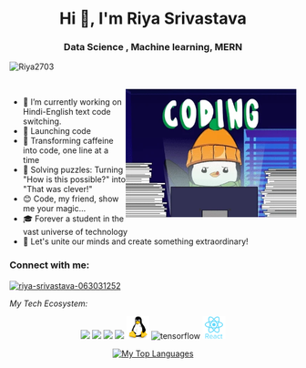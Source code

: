 <h1 align="center">Hi 👋, I'm Riya Srivastava</h1>
<h3 align="center">Data Science , Machine learning, MERN </h3>

<p align="left"> <img src="https://komarev.com/ghpvc/?username=Riya2703&label=Profile%20views&color=0e75b6&style=flat" alt="Riya2703" /> </p>

<br>

<img align = "right" alt = coding man width = "300" src="giphy.webp">


- 🔭 I’m currently working on Hindi-English text code switching.
- 🚀 Launching code
- 🌟 Transforming caffeine into code, one line at a time
- 🧩 Solving puzzles: Turning "How is this possible?" into "That was clever!"
- 😊 Code, my friend, show me your magic...
- 🎓 Forever a student in the vast universe of technology
- 🤝 Let's unite our minds and create something extraordinary!






<h3 align="left">Connect with me:</h3>
<p align="left">
<a href="https://www.linkedin.com/in/riya-srivastava-063031252?utm_source=share&utm_campaign=share_via&utm_content=profile&utm_medium=android_app" target="blank"><img align="center" src="https://raw.githubusercontent.com/rahuldkjain/github-profile-readme-generator/master/src/images/icons/Social/linked-in-alt.svg" alt="riya-srivastava-063031252" height="30" width="40" /></a>
<a  alt="Riya2703" height="30" width="40" /></a>
<a <img align="center" src="https://raw.githubusercontent.com/rahuldkjain/github-profile-readme-generator/master/src/images/icons/Social/instagram.svg" alt="Riya2703" height="30" width="40" /></a>
</p>

*My Tech Ecosystem:*

<p align="center">
  <img src="https://img.shields.io/badge/python-3670A0?style=for-the-badge&logo=python&logoColor=ffdd54" />
  <img src="https://img.shields.io/badge/html5-%23E34F26.svg?style=for-the-badge&logo=html5&logoColor=white" />
  <img src="https://img.shields.io/badge/c++-%2300599C.svg?style=for-the-badge&logo=c%2B%2B&logoColor=white" />
  <img src="https://img.shields.io/badge/java-%23ED8B00.svg?style=for-the-badge&logo=java&logoColor=white" />
	<img src="https://raw.githubusercontent.com/devicons/devicon/master/icons/linux/linux-original.svg" alt="linux" width="40" height="40"/>
  <img src="https://www.vectorlogo.zone/logos/tensorflow/tensorflow-icon.svg" alt="tensorflow" width="40" height="40"/>
 <img src="https://raw.githubusercontent.com/devicons/devicon/master/icons/react/react-original-wordmark.svg" alt="react" width="40" height="40"/>
</p>
<!-- ## GitHub Stats: -->


<p align="center">
  <a href="https://github.com/Riya2703/github-readme-stats">
    <img alt="My Top Languages" src="https://github-readme-stats-sigma-five.vercel.app/api/top-langs/?username=Riya2703&langs_count=8&count_private=true&layout=compact&theme=react&hide_border=true&bg_color=0D1117" width="350" />
  </a>
</p>






